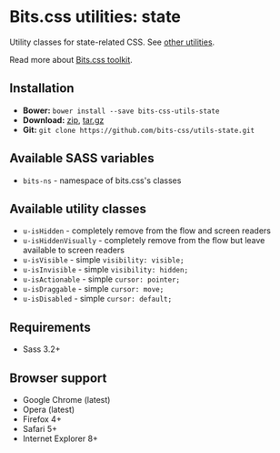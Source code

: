 # Bits.css utilities: state

Utility classes for state-related CSS. See [other utilities](https://github.com/bits-css/utils).

Read more about [Bits.css toolkit](https://github.com/bits-css/bits.css).

## Installation

* __Bower:__ `bower install --save bits-css-utils-state`
* __Download:__ [zip](https://github.com/bits-css/utils-state/zipball/master), [tar.gz](https://github.com/bits-css/utils-state/tarball/master)
* __Git:__ `git clone https://github.com/bits-css/utils-state.git`

## Available SASS variables

* `bits-ns` - namespace of bits.css's classes

## Available utility classes

* `u-isHidden` - completely remove from the flow and screen readers
* `u-isHiddenVisually` - completely remove from the flow but leave available to screen readers
* `u-isVisible` - simple `visibility: visible;`
* `u-isInvisible` - simple `visibility: hidden;`
* `u-isActionable` - simple `cursor: pointer;`
* `u-isDraggable` - simple `cursor: move;`
* `u-isDisabled` -  simple `cursor: default;`

## Requirements

* Sass 3.2+

## Browser support

* Google Chrome (latest)
* Opera (latest)
* Firefox 4+
* Safari 5+
* Internet Explorer 8+